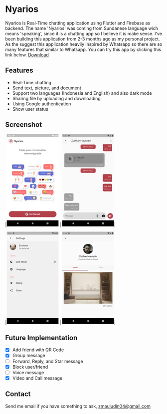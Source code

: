 # Nyarios
Nyarios is Real-Time chatting application using Flutter and Firebase as backend. 
The name 'Nyarios' was coming from Sundanese language wich means 'speaking', since it is a chatting app so I believe it is make sense.
I've been building this application from 2-3 months ago as my personal project.
As the suggest this application heavily inspired by Whatsapp so there are so many features that similar to Whatsapp.
You can try this app by clicking this link below.
[Download](https://github.com/zuludin04/nyarios/blob/main/download/nyarios.apk)

## Features

- Real-Time chatting
- Send text, picture, and document
- Support two languages (Indonesia and English) and also dark mode
- Sharing file by uploading and downloading
- Using Google authentication
- Show user status

## Screenshot
|![file](https://raw.githubusercontent.com/zuludin04/nyarios/main/screenshot/nyarios_sc_1.webp) | ![file](https://raw.githubusercontent.com/zuludin04/nyarios/main/screenshot/nyarios_sc_3.webp)|

|![file](https://raw.githubusercontent.com/zuludin04/nyarios/main/screenshot/nyarios_sc_5.webp) | ![file](https://raw.githubusercontent.com/zuludin04/nyarios/main/screenshot/nyarios_sc_6.webp)|

## Future Implementation

- [x]  Add friend with QR Code
- [x]  Group message
- [ ]  Forward, Reply, and Star message
- [x]  Block user/friend
- [ ]  Voice message
- [x]  Video and Call message

## Contact

Send me email if you have something to ask, zmauludin04@gmail.com
